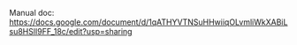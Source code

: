 Manual doc: https://docs.google.com/document/d/1qATHYVTNSuHHwiiqOLvmliWkXABiLsu8HSlI9FF_18c/edit?usp=sharing